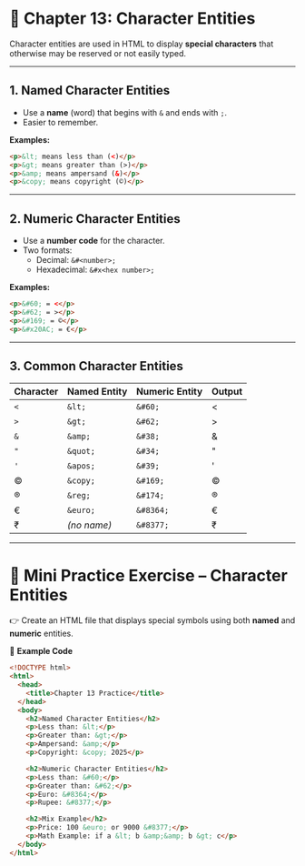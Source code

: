 # 📘 Chapter 13: Character Entities

Character entities are used in HTML to display **special characters** that otherwise may be reserved or not easily typed.

---

## 1. Named Character Entities

- Use a **name** (word) that begins with `&` and ends with `;`.
- Easier to remember.

**Examples:**

```html
<p>&lt; means less than (<)</p>
<p>&gt; means greater than (>)</p>
<p>&amp; means ampersand (&)</p>
<p>&copy; means copyright (©)</p>
```

---

## 2. Numeric Character Entities

- Use a **number code** for the character.
- Two formats:
  - Decimal: `&#<number>;`
  - Hexadecimal: `&#x<hex number>;`

**Examples:**

```html
<p>&#60; = <</p>
<p>&#62; = ></p>
<p>&#169; = ©</p>
<p>&#x20AC; = €</p>
```

---

## 3. Common Character Entities

| Character | Named Entity | Numeric Entity | Output |
| --------- | ------------ | -------------- | ------ |
| `<`       | `&lt;`       | `&#60;`        | <      |
| `>`       | `&gt;`       | `&#62;`        | >      |
| `&`       | `&amp;`      | `&#38;`        | &      |
| `"`       | `&quot;`     | `&#34;`        | "      |
| `'`       | `&apos;`     | `&#39;`        | '      |
| ©         | `&copy;`     | `&#169;`       | ©      |
| ®         | `&reg;`      | `&#174;`       | ®      |
| €         | `&euro;`     | `&#8364;`      | €      |
| ₹         | _(no name)_  | `&#8377;`      | ₹      |

---

# 🎯 Mini Practice Exercise – Character Entities

👉 Create an HTML file that displays special symbols using both **named** and **numeric** entities.

🔹 **Example Code**

```html
<!DOCTYPE html>
<html>
  <head>
    <title>Chapter 13 Practice</title>
  </head>
  <body>
    <h2>Named Character Entities</h2>
    <p>Less than: &lt;</p>
    <p>Greater than: &gt;</p>
    <p>Ampersand: &amp;</p>
    <p>Copyright: &copy; 2025</p>

    <h2>Numeric Character Entities</h2>
    <p>Less than: &#60;</p>
    <p>Greater than: &#62;</p>
    <p>Euro: &#8364;</p>
    <p>Rupee: &#8377;</p>

    <h2>Mix Example</h2>
    <p>Price: 100 &euro; or 9000 &#8377;</p>
    <p>Math Example: if a &lt; b &amp;&amp; b &gt; c</p>
  </body>
</html>
```
